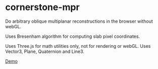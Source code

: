 # cornerstone-mpr

Do arbitrary oblique multiplanar reconstructions in the browser without webGL.

Uses Bresenham algorithm for computing slab pixel coordinates.

Uses Three.js for math utilities only, not for rendering or webGL. Uses Vector3, Plane, Quaternion
and Line3.

[Demo](https://jmhmd.github.io/cornerstone-mpr)

